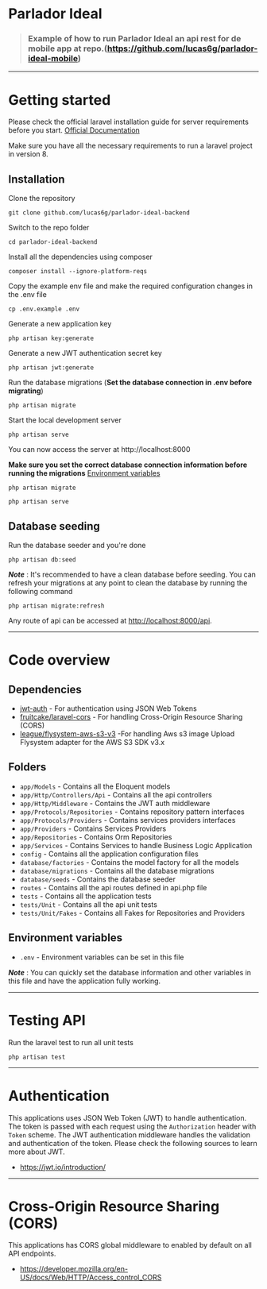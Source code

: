 # Parlador Ideal

> ### Example of how to run Parlador Ideal  an api rest for de mobile app at repo.(https://github.com/lucas6g/parlador-ideal-mobile)

----------

# Getting started

Please check the official laravel installation guide for server requirements before you start. [Official Documentation](https://laravel.com/docs/8.x/installation)

Make sure you have all the necessary requirements to run a laravel project in version 8.

## Installation

Clone the repository

    git clone github.com/lucas6g/parlador-ideal-backend

Switch to the repo folder

    cd parlador-ideal-backend

Install all the dependencies using composer

    composer install --ignore-platform-reqs

Copy the example env file and make the required configuration changes in the .env file

    cp .env.example .env

Generate a new application key

    php artisan key:generate

Generate a new JWT authentication secret key

    php artisan jwt:generate

Run the database migrations (**Set the database connection in .env before migrating**)

    php artisan migrate

Start the local development server

    php artisan serve

You can now access the server at http://localhost:8000


**Make sure you set the correct database connection information before running the migrations** [Environment variables](#environment-variables)

    php artisan migrate

    php artisan serve

## Database seeding

Run the database seeder and you're done

    php artisan db:seed

***Note*** : It's recommended to have a clean database before seeding. You can refresh your migrations at any point to clean the database by running the following command

    php artisan migrate:refresh

Any route of api can be accessed at [http://localhost:8000/api](http://localhost:8000/api).


----------

# Code overview

## Dependencies

- [jwt-auth](https://github.com/tymondesigns/jwt-auth) - For authentication using JSON Web Tokens
- [fruitcake/laravel-cors](https://github.com/fruitcake/laravel-cors) - For handling Cross-Origin Resource Sharing (CORS)
- [league/flysystem-aws-s3-v3](https://packagist.org/packages/league/flysystem-aws-s3-v3) -For handling Aws s3 image Upload Flysystem adapter for the AWS S3 SDK v3.x

## Folders

- `app/Models` - Contains all the Eloquent models
- `app/Http/Controllers/Api` - Contains all the api controllers
- `app/Http/Middleware` - Contains the JWT auth middleware
- `app/Protocols/Repositories` - Contains repository pattern interfaces
- `app/Protocols/Providers` - Contains services providers interfaces
- `app/Providers` - Contains Services Providers
- `app/Repositories` - Contains Orm Repositories
- `app/Services` - Contains Services to handle Business Logic Application
- `config` - Contains all the application configuration files
- `database/factories` - Contains the model factory for all the models
- `database/migrations` - Contains all the database migrations
- `database/seeds` - Contains the database seeder
- `routes` - Contains all the api routes defined in api.php file
- `tests` - Contains all the application tests
- `tests/Unit` - Contains all the api unit tests
- `tests/Unit/Fakes` - Contains all Fakes for Repositories and Providers

## Environment variables

- `.env` - Environment variables can be set in this file

***Note*** : You can quickly set the database information and other variables in this file and have the application fully working.

----------

# Testing API

Run the laravel test to run all unit tests 

    php artisan test

---------

# Authentication

This applications uses JSON Web Token (JWT) to handle authentication. The token is passed with each request using the `Authorization` header with `Token` scheme. The JWT authentication middleware handles the validation and authentication of the token. Please check the following sources to learn more about JWT.

- https://jwt.io/introduction/


----------

# Cross-Origin Resource Sharing (CORS)

This applications has  CORS global middleware to  enabled by default on all API endpoints. 

- https://developer.mozilla.org/en-US/docs/Web/HTTP/Access_control_CORS

